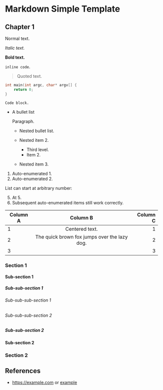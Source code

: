 # Markdown Simple Template

## Chapter 1

Normal text.

*Italic text.*

**Bold text.**

`inline code`.

> Quoted text.

```c
int main(int argc, char* argv[] {
    return 0;
}
```

```
Code block.
```

- A bullet list

    Paragraph.

    * Nested bullet list.
    * Nested item 2.
        + Third level.
        + Item 2.

    * Nested item 3.

1. Auto-enumerated 1.
1. Auto-enumerated 2.

List can start at arbitrary number:

5. At 5.
1. Subsequent auto-enumerated items still work correctly.

| Column A | Column B                                     | Column C |
| -------- | :------------------------------------------: | -------: |
| 1        | Centered text.                               | 1        |
| 2        | The quick brown fox jumps over the lazy dog. | 2        |
| 3        |                                              | 3        |

### Section 1

#### Sub-section 1

##### Sub-sub-section 1

###### Sub-sub-sub-section 1

###### Sub-sub-sub-section 2

##### Sub-sub-section 2

#### Sub-section 2

### Section 2

## References

- https://example.com or [example](https://example.com)
